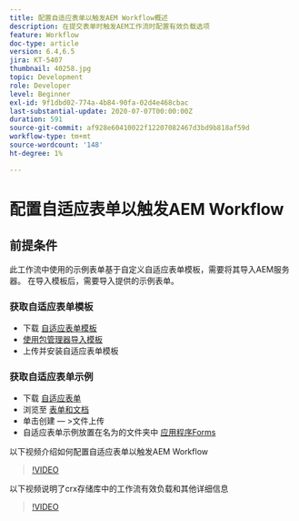 ```yaml
---
title: 配置自适应表单以触发AEM Workflow概述
description: 在提交表单时触发AEM工作流时配置有效负载选项
feature: Workflow
doc-type: article
version: 6.4,6.5
jira: KT-5407
thumbnail: 40258.jpg
topic: Development
role: Developer
level: Beginner
exl-id: 9f1dbd02-774a-4b84-90fa-02d4e468cbac
last-substantial-update: 2020-07-07T00:00:00Z
duration: 591
source-git-commit: af928e60410022f12207082467d3bd9b818af59d
workflow-type: tm+mt
source-wordcount: '148'
ht-degree: 1%

---
```


# 配置自适应表单以触发AEM Workflow

## 前提条件

此工作流中使用的示例表单基于自定义自适应表单模板，需要将其导入AEM服务器。 在导入模板后，需要导入提供的示例表单。

### 获取自适应表单模板

* 下载 [自适应表单模板](assets/af-form-template.zip)
* [使用包管理器导入模板](http://localhost:4502/crx/packmgr/index.jsp)
* 上传并安装自适应表单模板

### 获取自适应表单示例

* 下载 [自适应表单](assets/peak-application-form.zip)
* 浏览至 [表单和文档](http://localhost:4502/aem/forms.html/content/dam/formsanddocuments)
* 单击创建 — >文件上传
* 自适应表单示例放置在名为的文件夹中 [应用程序Forms](http://localhost:4502/aem/forms.html/content/dam/formsanddocuments/applicationforms)

以下视频介绍如何配置自适应表单以触发AEM Workflow
>[!VIDEO](https://video.tv.adobe.com/v/40258?quality=12&learn=on)

以下视频说明了crx存储库中的工作流有效负载和其他详细信息

>[!VIDEO](https://video.tv.adobe.com/v/40259?quality=12&learn=on)

